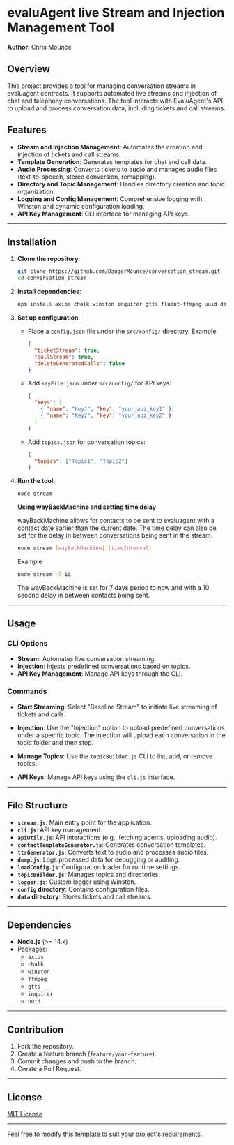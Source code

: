 # evaluAgent live Stream and Injection Management Tool

**Author**: Chris Mounce

## Overview

This project provides a tool for managing conversation streams in evaluagent contracts. It supports automated live streams and injection of chat and telephony conversations. The tool interacts with EvaluAgent's API to upload and process conversation data, including tickets and call streams.

## Features

- **Stream and Injection Management**: Automates the creation and injection of tickets and call streams.
- **Template Generation**: Generates templates for chat and call data.
- **Audio Processing**: Converts tickets to audio and manages audio files (text-to-speech, stereo conversion, remapping).
- **Directory and Topic Management**: Handles directory creation and topic organization.
- **Logging and Config Management**: Comprehensive logging with Winston and dynamic configuration loading.
- **API Key Management**: CLI interface for managing API keys.

---

## Installation

1. **Clone the repository**:
   ```bash
   git clone https://github.com/DangerMounce/conversation_stream.git
   cd conversation_stream
   ```

2. **Install dependencies**:
   ```bash
   npm install axios chalk winston inquirer gtts fluent-ffmpeg uuid date-fns
   ```

3. **Set up configuration**:
   - Place a `config.json` file under the `src/config/` directory. Example:
     ```json
     {
       "ticketStream": true,
       "callStream": true,
       "deleteGeneratedCalls": false
     }
     ```
   - Add `keyFile.json` under `src/config/` for API keys:
     ```json
     {
       "keys": [
         { "name": "Key1", "key": "your_api_key1" },
         { "name": "Key2", "key": "your_api_key2" }
       ]
     }
     ```
   - Add `topics.json` for conversation topics:
     ```json
     {
       "topics": ["Topic1", "Topic2"]
     }
     ```

4. **Run the tool**:
   ```bash
   node stream
   ```
   **Using wayBackMachine and setting time delay**

   wayBackMachine allows for contacts to be sent to evaluagent with a contact date earlier than the current date.  The time delay can also be set for the delay in between conversations being sent in the stream.
   ```bash
   node stream [wayBackMachine] [timeInterval]
   ```
   Example
   ```bash
   node stream -7 10
   ```
   The wayBackMachine is set for 7 days period to now and with a 10 second delay in between contacts being sent.

---

## Usage

### CLI Options

- **Stream**: Automates live conversation streaming.
- **Injection**: Injects predefined conversations based on topics.
- **API Key Management**: Manage API keys through the CLI.

### Commands

- **Start Streaming**:
  Select "Baseline Stream" to initiate live streaming of tickets and calls.

- **Injection**:
  Use the "Injection" option to upload predefined conversations under a specific topic.
  The injection will upload each conversation in the topic folder and then stop.

- **Manage Topics**:
  Use the `topicBuilder.js` CLI to list, add, or remove topics.

- **API Keys**:
  Manage API keys using the `cli.js` interface.

---

## File Structure

- **`stream.js`**: Main entry point for the application.
- **`cli.js`**: API key management.
- **`apiUtils.js`**: API interactions (e.g., fetching agents, uploading audio).
- **`contactTemplateGenerator.js`**: Generates conversation templates.
- **`ttsGenerator.js`**: Converts text to audio and processes audio files.
- **`dump.js`**: Logs processed data for debugging or auditing.
- **`loadConfig.js`**: Configuration loader for runtime settings.
- **`topicBuilder.js`**: Manages topics and directories.
- **`logger.js`**: Custom logger using Winston.
- **`config` directory**: Contains configuration files.
- **`data` directory**: Stores tickets and call streams.

---

## Dependencies

- **Node.js** (>= 14.x)
- Packages:
  - `axios`
  - `chalk`
  - `winston`
  - `ffmpeg`
  - `gtts`
  - `inquirer`
  - `uuid`

---

## Contribution

1. Fork the repository.
2. Create a feature branch (`feature/your-feature`).
3. Commit changes and push to the branch.
4. Create a Pull Request.

---

## License

[MIT License](LICENSE)

--- 

Feel free to modify this template to suit your project's requirements.
